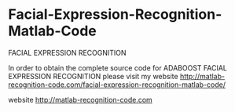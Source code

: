 Facial-Expression-Recognition-Matlab-Code
=========================================
FACIAL EXPRESSION RECOGNITION


In order to obtain the complete source code for ADABOOST FACIAL
EXPRESSION RECOGNITION please visit my website
http://matlab-recognition-code.com/facial-expression-recognition-matlab-code/


website http://matlab-recognition-code.com
